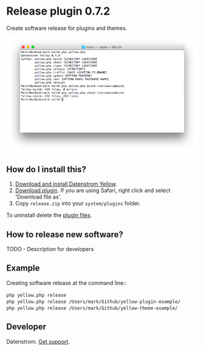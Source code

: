 Release plugin 0.7.2
====================
Create software release for plugins and themes.

<p align="center"><img src="release-screenshot.png?raw=true" alt="Screenshot"></p>

## How do I install this?

1. [Download and install Datenstrom Yellow](https://github.com/datenstrom/yellow/).
2. [Download plugin](https://github.com/datenstrom/yellow-plugins/raw/master/zip/release.zip). If you are using Safari, right click and select 'Download file as'.
3. Copy `release.zip` into your `system/plugins` folder.

To uninstall delete the [plugin files](update.ini).

## How to release new software?

TODO - Description for developers

## Example

Creating software release at the command line::

`php yellow.php release`  
`php yellow.php release /Users/mark/Github/yellow-plugin-example/`  
`php yellow.php release /Users/mark/Github/yellow-theme-example/`  

## Developer

Datenstrom. [Get support](https://developers.datenstrom.se/help/support).
